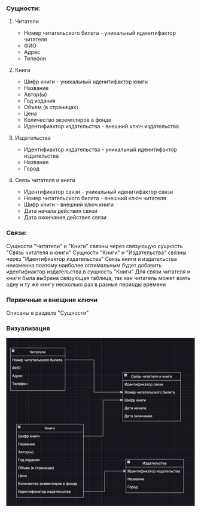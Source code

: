 ### Сущности:
1. Читатели
    - Номер читательского билета - уникальный иденитифактор читателя
    - ФИО
    - Адрес
    - Телефон

2. Книги
    - Шифр книги - уникальный иденитифактор книги
    - Название
    - Автор(ы)
    - Год издания
    - Объем (в страницах)
    - Цена
    - Количество экземпляров в фонде
    - Идентифиактор издательства - внешний ключ издательства

3. Издательства
    - Идентифиактор издательства - уникальный иденитифактор издательства
    - Название
    - Город

4. Связь читателя и книги
    - Идентификатор связи - уникальный иденитифактор связи
    - Номер читательского билета - внешний ключ читателя
    - Шифр книги - внешний ключ книги
    - Дата начала действия связи
    - Дата окончания действия связи

### Связи:
Сущности "Читатели" и "Книги" связны через связующую сущность "Связь читателя и книги"
Сущности "Книги" и "Издательства" связны через "Идентифиактор издательства"
Связь книги и издательства неизменна поэтому наиболее оптимальным будет добавить идентифиактор издательства в сущность "Книги"
Для связи читателя и книги была выбрана связующая таблица, так как читатель может взять одну и ту же книгу несколько раз в разные периоды времени

### Первичные и внещние ключи
Описаны в разделе "Сущности"

### Визуализация

![Логическая структура БД](logical_stuct.png)